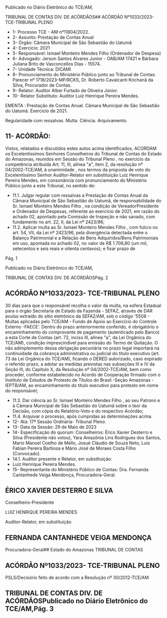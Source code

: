 Publicado  no  Diário  Eletrônico do TCE/AM,

TRIBUNAL DE CONTAS DIV. DE ACÓRDÃOS## ACÓRDÃO Nº1033/2023- TCE-TRIBUNAL PLENO

- 1- Processo TCE - AM nº11804/2022.
- 2- Assunto: Prestação de Contas Anual
- 3- Órgão: Câmara Municipal de São Sebastião do Uatumã
- 4- Exercício: 2021
- 5- Responsável: Ismael Monteiro Mendes Filho (Ordenador de Despesa)
- 6- Advogado: Jerson Santos Alvares Junior - OAB/AM 17421 e Bárbara Juliana Brito de Vasconcellos Dias - 15574.
- 7- Unidade Técnica: DICAMI
- 8- Pronunciamento  do  Ministério  Público  junto  ao  Tribunal  de  Contas: Parecer  nº 1718/2023-MP/RCKS,  Dr.  Roberto  Cavalcanti  Krichanã  da  Silva,  Procurador  de Contas.
- 9- Relator: Auditor Alber Furtado de Oliveira Júnior.
- 10- Relator Substituto: Auditor Luiz Henrique Pereira Mendes.

EMENTA : Prestação  de  Contas  Anual. Câmara Municipal  de  São  Sebastião  do  Uatumã.  Exercício de 2021.

Regularidade com ressalvas. Multa. Ciência. Arquivamento.

## 11-  ACÓRDÃO:

Vistos, relatados e discutidos estes autos acima identificados, ACORDAM os Excelentíssimos Senhores Conselheiros do Tribunal de Contas do Estado do Amazonas, reunidos em Sessão do Tribunal Pleno , no exercício da competência atribuída Art. 11, III, alínea  "a",  item  2,  da  resolução  nº  04/2002-TCE/AM, à  unanimidade , nos  termos  da proposta de voto do Excelentíssimo Senhor Auditor-Relator em substituição Luiz Henrique Pereira Mendes, em consonância com pronunciamento do Ministério Público junto a este Tribunal, no sentido de:

- 11.1. Julgar  regular  com  ressalvas a Prestação  de  Contas  Anual  da Câmara Municipal de São Sebastião do Uatumã, de responsabilidade do Sr.  Ismael  Monteiro  Mendes  Filho ,  na  condição  de  VereadorPresidente e Ordenador de Despesas, referente ao exercício de 2021, em razão do achado 02, apontado pela Comissão de Inspeção e não sanado, com fundamento no art. 22, II, da Lei nº 2423/96;
- 11.2. Aplicar multa ao Sr. Ismael Monteiro Mendes Filho ,  com fulcro no art.  54,  VII,  da  Lei  nº  2423/96,  pela  divergência  detectada  entre  o Balanço Patrimonial e a Relação de Bens Adquiridos/Bens Patrimoniais em uso, apontada no achado 02, no valor de R$ 1.706,80 (um mil, setecentos e seis reais e oitenta centavos); e fixar prazo de

Pág. 1

Publicado  no  Diário  Eletrônico do TCE/AM,

TRIBUNAL DE CONTAS DIV. DE ACÓRDÃOSPág. 2

## ACÓRDÃO Nº1033/2023- TCE-TRIBUNAL PLENO

30  dias para  que  o  responsável  recolha  o  valor  da  multa, na  esfera Estadual  para  o  órgão  Secretaria  de  Estado  da  Fazenda  -  SEFAZ, através de DAR avulso extraído do sítio eletrônico da SEFAZ/AM, sob o código '5508 - Multas aplicadas pelo TCE/AM - Fundo de Apoio ao Exercício do Controle Externo -FAECE'. Dentro do prazo anteriormente conferido, é obrigatório o encaminhamento do comprovante de pagamento (autenticado pelo Banco) a esta Corte de Contas  (art.  72,  inciso  III,  alínea  "a",  da  Lei  Orgânica  do  TCE/AM), condição imprescindível para emissão do Termo de Quitação. O não adimplemento dessa obrigação pecuniária no prazo legal importará na continuidade da cobrança administrativa ou judicial do título executivo (art.  73  da  Lei  Orgânica  do  TCE/AM),  ficando  o  DERED  autorizado, caso  expirado  o  referido  prazo,  a  adotar  as  medidas  previstas  nas subseções  III  e  IV  da  Seção  III,  do  Capítulo  X,  da  Resolução  nº 04/2002-TCE/AM,  bem  como  proceder,  conforme  estabelecido  no Acordo de Cooperação firmado com o Instituto de Estudos de Protesto de Títulos do Brasil -Seção Amazonas -IEPTB/AM, ao encaminhamento  do  título  executivo  para  protesto em  nome  do responsável;

- 11.3. Dar ciência ao Sr. Ismael Monteiro Mendes Filho , ao seu Patrono e à  Câmara  Municipal  de  São  Sebastião  do  Uatumã  sobre  o  teor da Decisão, com cópia do Relatório-Voto e do respectivo Acórdão;
- 11.4. Arquivar o processo, após cumpridas as determinações acima.
- 12-  Ata: 17ª Sessão Ordinária- Tribunal Pleno.
- 13-  Data da Sessão: 29 de Maio de 2023
- 14-  Especificação do quorum: Conselheiros: Érico Xavier Desterro e Silva (Presidente não votou), Yara Amazônia Lins Rodrigues dos Santos, Mario Manoel Coelho de Mello, Josué Cláudio de Souza Neto, Luis Fabian Pereira Barbosa e Mário José de Moraes Costa Filho (Convocado).
- 14.1. Auditor presente e Relator, em substituição:
- Luiz Henrique Pereira Mendes.
- 15-  Representante do Ministério Público de Contas: Dra. Fernanda Cantanhede Veiga Mendonça, Procuradora-Geral.

## ÉRICO XAVIER DESTERRO E SILVA

Conselheiro-Presidente

LUIZ HENRIQUE PEREIRA MENDES

Auditor-Relator, em substituição

## FERNANDA CANTANHEDE VEIGA MENDONÇA

Procuradora-Geral## Estado do Amazonas TRIBUNAL DE CONTAS

## ACÓRDÃO Nº1033/2023- TCE-TRIBUNAL PLENO

PSLS/Decisório feito de acordo com a Resolução nº 30/2012-TCE/AM

## TRIBUNAL DE CONTAS DIV. DE ACÓRDÃOSPublicado  no  Diário  Eletrônico do TCE/AM,Pág. 3